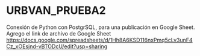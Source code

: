 # URBVAN_PRUEBA2
Conexión de Python con PostgrSQL, para una publicación en Google Sheet.
Agrego el link de archivo de Google Sheet https://docs.google.com/spreadsheets/d/1Hh8A6KSD116nxPmq5cLv3unF4Cz_xOEsjnd-vBTODcU/edit?usp=sharing
